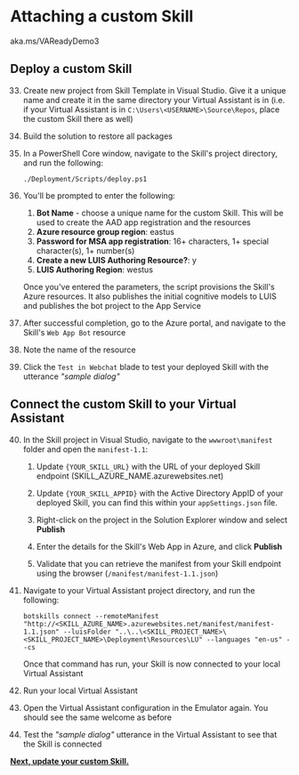 # Attaching a custom Skill
aka.ms/VAReadyDemo3

## Deploy a custom Skill
33. Create new project from Skill Template in Visual Studio. Give it a unique name and create it in the same directory your Virtual Assistant is in (i.e. if your Virtual Assistant is in `C:\Users\<USERNAME>\Source\Repos`, place the custom Skill there as well)
1. Build the solution to restore all packages
1. In a PowerShell Core window, navigate to the Skill's project directory, and run the following:
    ```
    ./Deployment/Scripts/deploy.ps1
    ```
1. You'll be prompted to enter the following:
    1. **Bot Name** - choose a unique name for the custom Skill. This will be used to create the AAD app registration and the resources
    1. **Azure resource group region**: eastus
    1. **Password for MSA app registration**: 16+ characters, 1+ special character(s), 1+ number(s)
    1. **Create a new LUIS Authoring Resource?**: y
    1. **LUIS Authoring Region**: westus

    Once you've entered the parameters, the script provisions the Skill's Azure resources. It also publishes the initial cognitive models to LUIS and publishes the bot project to the App Service
1. After successful completion, go to the Azure portal, and navigate to the Skill's `Web App Bot` resource
1. Note the name of the resource
1. Click the `Test in Webchat` blade to test your deployed Skill with the utterance _"sample dialog"_

## Connect the custom Skill to your Virtual Assistant
40. In the Skill project in Visual Studio, navigate to the `wwwroot\manifest` folder and open the `manifest-1.1`:

    1. Update `{YOUR_SKILL_URL}` with the URL of your deployed Skill endpoint (SKILL_AZURE_NAME.azurewebsites.net)

    1. Update `{YOUR_SKILL_APPID}` with the Active Directory AppID of your deployed Skill, you can find this within your `appSettings.json` file.
    1. Right-click on the project in the Solution Explorer window and select **Publish**
    1. Enter the details for the Skill's Web App in Azure, and click **Publish**
    1. Validate that you can retrieve the manifest from your Skill endpoint using the browser (`/manifest/manifest-1.1.json`)
36. Navigate to your Virtual Assistant project directory, and run the following:
    ```
    botskills connect --remoteManifest "http://<SKILL_AZURE_NAME>.azurewebsites.net/manifest/manifest-1.1.json" --luisFolder "..\..\<SKILL_PROJECT_NAME>\<SKILL_PROJECT_NAME>\Deployment\Resources\LU" --languages "en-us" --cs
    ```
    Once that command has run, your Skill is now connected to your local Virtual Assistant
1. Run your local Virtual Assistant
1. Open the Virtual Assistant configuration in the Emulator again. You should see the same welcome as before
1. Test the _"sample dialog"_ utterance in the Virtual Assistant to see that the Skill is connected

[**Next, update your custom Skill.**](https://github.com/microsoft/VAReady2020/blob/master/DemoInstructions/updatingcustomskill.md)
